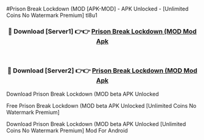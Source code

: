 #Prison Break Lockdown (MOD [APK-MOD] - APK Unlocked - [Unlimited Coins No Watermark Premium] tl8u1



<div align="center">

<h3>🔴 Download [Server1] 👉👉 <a href="https://momento.my/?title=Prison_Break_Lockdown_(MOD">Prison Break Lockdown (MOD Mod Apk</a></h3><br>

<h3>🔴 Download [Server2] 👉👉 <a href="https://momento.my/?title=Prison_Break_Lockdown_(MOD">Prison Break Lockdown (MOD Mod Apk</a></h3>
</div>



Download Prison Break Lockdown (MOD beta APK Unlocked

Free Prison Break Lockdown (MOD beta APK Unlocked [Unlimited Coins No Watermark Premium]

Download Prison Break Lockdown (MOD beta APK Unlocked [Unlimited Coins No Watermark Premium] Mod For Android
